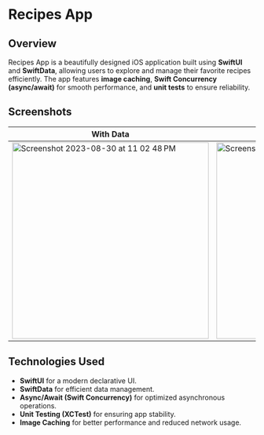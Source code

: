 # Recipes App

## Overview
Recipes App is a beautifully designed iOS application built using **SwiftUI** and **SwiftData**, allowing users to explore and manage their favorite recipes efficiently. The app features **image caching**, **Swift Concurrency (async/await)** for smooth performance, and **unit tests** to ensure reliability.

## Screenshots
|With Data|Empty|
|-|-|
|<img width="400" alt="Screenshot 2023-08-30 at 11 02 48 PM" src="https://github.com/user-attachments/assets/a6b2432d-62d2-4ec6-879a-f4b7e222942e">|<img width="400" alt="Screenshot 2023-08-30 at 11 02 48 PM" src="https://github.com/user-attachments/assets/ea550112-47d4-4948-8f5b-207914d3acf4">|


## Technologies Used
- **SwiftUI** for a modern declarative UI.
- **SwiftData** for efficient data management.
- **Async/Await (Swift Concurrency)** for optimized asynchronous operations.
- **Unit Testing (XCTest)** for ensuring app stability.
- **Image Caching** for better performance and reduced network usage.
